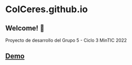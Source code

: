 # ColCeres.github.io

## Welcome! 👋

Proyecto de desarrollo del Grupo 5 - Ciclo 3 MinTIC 2022


## [Demo](https://learn-frontend-mintic.github.io/ColCeres.github.io/)






